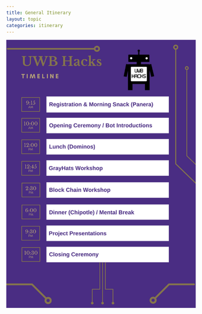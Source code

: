 ```yaml
---
title: General Itinerary
layout: topic
categories: itinerary
---
```


![Hackathon Itinerary][img-source]

[img-source]: /source/UWB_Hacks2018_Itinerary.png
